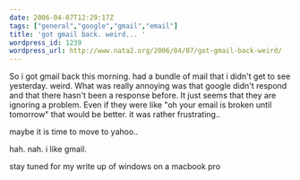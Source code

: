 ```yaml
---
date: 2006-04-07T12:29:17Z
tags: ["general","google","gmail","email"]
title: 'got gmail back. weird... '
wordpress_id: 1239
wordpress_url: http://www.nata2.org/2006/04/07/got-gmail-back-weird/
---
```


So i got gmail back this morning. had a bundle of mail that i didn't get to see yesterday. weird. What was really annoying was that google didn't respond and that there hasn't been a response before. It just seems that they are ignoring a problem. Even if they were like "oh your email is broken until tomorrow" that would be better. it was rather frustrating..

maybe it is time to move to yahoo..

hah. nah. i like gmail.

stay tuned for my write up of windows on a macbook pro
